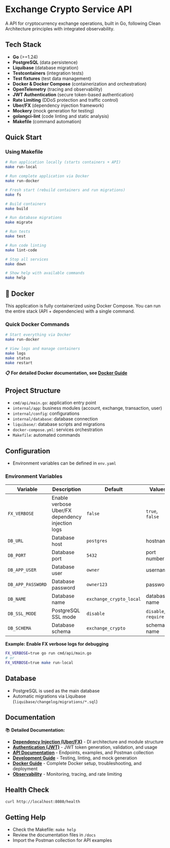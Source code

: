 # Exchange Crypto Service API

A API for cryptocurrency exchange operations, built in Go, following Clean Architecture principles with integrated observability.

## Tech Stack
- **Go** (>=1.24)
- **PostgreSQL** (data persistence)
- **Liquibase** (database migration)
- **Testcontainers** (integration tests)
- **Test fixtures** (test data management)
- **Docker & Docker Compose** (containerization and orchestration)
- **OpenTelemetry** (tracing and observability)
- **JWT Authentication** (secure token-based authentication)
- **Rate Limiting** (DDoS protection and traffic control)
- **Uber/FX** (dependency injection framework)
- **Mockery** (mock generation for testing)
- **golangci-lint** (code linting and static analysis)
- **Makefile** (command automation)

## Quick Start

### Using Makefile
```bash
# Run application locally (starts containers + API)
make run-local

# Run complete application via Docker
make run-docker

# Fresh start (rebuild containers and run migrations)
make fs

# Build containers
make build

# Run database migrations
make migrate

# Run tests
make test

# Run code linting
make lint-code

# Stop all services
make down

# Show help with available commands
make help
```

## 🐳 Docker

This application is fully containerized using Docker Compose. You can run the entire stack (API + dependencies) with a single command.

### Quick Docker Commands
```bash
# Start everything via Docker
make run-docker

# View logs and manage containers
make logs
make status
make restart
```

**📋 For detailed Docker documentation, see [Docker Guide](./docs/DOCKER.md)**

## Project Structure
- `cmd/api/main.go`: application entry point
- `internal/app`: business modules (account, exchange, transaction, user)
- `internal/config`: configurations
- `internal/database`: database connection
- `liquibase/`: database scripts and migrations
- `docker-compose.yml`: services orchestration
- `Makefile`: automated commands

## Configuration
- Environment variables can be defined in `env.yaml`

### Environment Variables

| Variable | Description | Default | Values |
|----------|-------------|---------|--------|
| `FX_VERBOSE` | Enable verbose Uber/FX dependency injection logs | `false` | `true`, `false` |
| `DB_URL` | Database host | `postgres` | hostname |
| `DB_PORT` | Database port | `5432` | port number |
| `DB_APP_USER` | Database user | `owner` | username |
| `DB_APP_PASSWORD` | Database password | `owner123` | password |
| `DB_NAME` | Database name | `exchange_crypto_local` | database name |
| `DB_SSL_MODE` | PostgreSQL SSL mode | `disable` | `disable`, `require` |
| `DB_SCHEMA` | Database schema | `exchange_crypto` | schema name |

**Example: Enable FX verbose logs for debugging**
```bash
FX_VERBOSE=true go run cmd/api/main.go
# or
FX_VERBOSE=true make run-local
```

## Database
- PostgreSQL is used as the main database
- Automatic migrations via Liquibase (`liquibase/changelog/migrations/*.sql`)

## Documentation

📚 **Detailed Documentation:**
- **[Dependency Injection (Uber/FX)](./docs/DEPENDENCY_INJECTION.md)** - DI architecture and module structure
- **[Authentication (JWT)](./docs/AUTHENTICATION.md)** - JWT token generation, validation, and usage
- **[API Documentation](./docs/API.md)** - Endpoints, examples, and Postman collection
- **[Development Guide](./docs/DEVELOPMENT.md)** - Testing, linting, and mock generation
- **[Docker Guide](./docs/DOCKER.md)** - Complete Docker setup, troubleshooting, and deployment
- **[Observability](./docs/OBSERVABILITY.md)** - Monitoring, tracing, and rate limiting

## Health Check
```bash
curl http://localhost:8080/health
```

## Getting Help
- Check the Makefile: `make help`
- Review the documentation files in `/docs`
- Import the Postman collection for API examples


